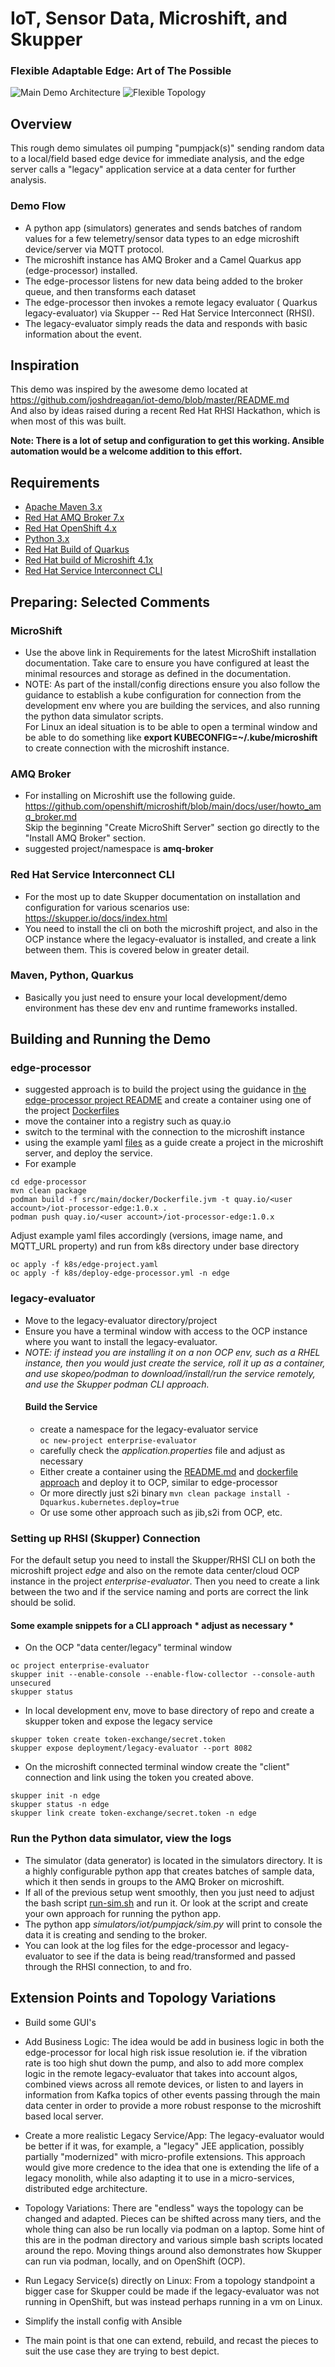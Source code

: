 # IoT, Sensor Data, Microshift, and Skupper
### Flexible Adaptable Edge:  Art of The Possible

![Main Demo Architecture](./images/MainDemoLayout.png)
![Flexible Topology](./images/FlexibleTopology.png)

## Overview
This rough demo simulates oil pumping "pumpjack(s)" sending random data to a local/field based edge device for immediate analysis, and the edge server calls a "legacy" application service at a data center for further analysis.  
### Demo Flow
- A python app (simulators) generates and sends batches of random values for a few telemetry/sensor data types to an edge microshift device/server via MQTT protocol.  
- The microshift instance has AMQ Broker and a Camel Quarkus app (edge-processor) installed. 
- The edge-processor listens for new data being added to the broker queue, and then transforms each dataset
- The edge-processor then invokes a remote legacy evaluator ( Quarkus legacy-evaluator) via Skupper -- Red Hat Service Interconnect (RHSI). 
- The legacy-evaluator simply reads the data and responds with basic information about the event.

## Inspiration
This demo was inspired by the awesome demo located at  
https://github.com/joshdreagan/iot-demo/blob/master/README.md  
And also by ideas raised during a recent Red Hat RHSI Hackathon, which is when most of this was built.  

**Note:  There is a lot of setup and configuration to get this working. Ansible automation would be a welcome addition to this effort.**
## Requirements
- [Apache Maven 3.x](http://maven.apache.org)
- [Red Hat AMQ Broker 7.x](https://developers.redhat.com/products/amq/overview)
- [Red Hat OpenShift 4.x](https://developers.redhat.com/products/openshift/getting-started)
- [Python 3.x](https://www.python.org/downloads/)
- [Red Hat Build of Quarkus](https://access.redhat.com/products/quarkus)
- [Red Hat build of Microshift 4.1x](https://access.redhat.com/documentation/en-us/red_hat_build_of_microshift/4.14)
- [Red Hat Service Interconnect CLI](https://www.redhat.com/en/technologies/cloud-computing/service-interconnect)

## Preparing: Selected Comments
### MicroShift
- Use the above link in Requirements for the latest MicroShift installation documentation.  Take care to ensure you have configured at least the minimal resources and storage as defined in the documentation.
- NOTE: As part of the install/config directions ensure you also follow the guidance to establish a kube configuration for connection from the development env where you are building the services, and also running the python data simulator scripts.  
For Linux an ideal situation is to be able to open a terminal window and be able to do something like  **export KUBECONFIG=~/.kube/microshift** to create connection with the microshift instance.
### AMQ Broker
- For installing on Microshift use the following guide.  
https://github.com/openshift/microshift/blob/main/docs/user/howto_amq_broker.md  
Skip the beginning "Create MicroShift Server" section go directly to the "Install AMQ Broker" section.
- suggested project/namespace is **amq-broker**
### Red Hat Service Interconnect CLI
- For the most up to date Skupper documentation on installation and configuration for various scenarios use:  
https://skupper.io/docs/index.html
- You need to install the cli on both the microshift project, and also in the OCP instance where the legacy-evaluator is installed, and create a link between them.  This is covered below in greater detail.
### Maven, Python, Quarkus
- Basically you just need to ensure your local development/demo environment has these dev env and runtime frameworks installed.

## Building and Running the Demo
### edge-processor
- suggested approach is to build the project using the guidance in [the edge-processor project README](./edge-processor/README.md) and create a container using one of the project [Dockerfiles](./edge-processor/src/main/docker/)
- move the container into a registry such as quay.io
- switch to the terminal with the connection to the microshift instance
- using the example yaml [files](./k8s/) as a guide create a project in the microshift server, and deploy the service.
- For example
```
cd edge-processor
mvn clean package
podman build -f src/main/docker/Dockerfile.jvm -t quay.io/<user account>/iot-processor-edge:1.0.x .
podman push quay.io/<user account>/iot-processor-edge:1.0.x

```
Adjust example yaml files accordingly (versions, image name, and MQTT_URL property) and run from k8s directory under base directory
```
oc apply -f k8s/edge-project.yaml
oc apply -f k8s/deploy-edge-processor.yml -n edge

```
### legacy-evaluator
- Move to the legacy-evaluator directory/project
- Ensure you have a terminal window with access to the OCP instance where you want to install the legacy-evaluator.
- *NOTE: if instead you are installing it on a non OCP env, such as a RHEL instance, then you would just create the service, roll it up as a container, and use skopeo/podman to download/install/run the service remotely, and use the Skupper podman CLI approach.*
    #### Build the Service
    - create a namespace for the legacy-evaluator service  
    ```oc new-project enterprise-evaluator```
    - carefully check the *application.properties* file and adjust as necessary
    - Either create a container using the [README.md](./legacy-evaluator/README.md) and [dockerfile approach](./legacy-evaluator/src/main/docker/) and deploy it to OCP, similar to edge-processor
    - Or more directly just s2i binary
    ```mvn clean package install -Dquarkus.kubernetes.deploy=true```
    - Or use some other approach such as jib,s2i from OCP, etc.
### Setting up RHSI (Skupper) Connection
For the default setup you need to install the Skupper/RHSI CLI on both the microshift project *edge* and also on the remote data center/cloud OCP instance in the project *enterprise-evaluator*.  Then you need to create a link between the two and if the service naming and ports are correct the link should be solid.  
#### Some example snippets for a CLI approach * adjust as necessary *
- On the OCP "data center/legacy" terminal window
```
oc project enterprise-evaluator
skupper init --enable-console --enable-flow-collector --console-auth unsecured
skupper status
```
- In local development env, move to base directory of repo and create a skupper token and expose the legacy service
```
skupper token create token-exchange/secret.token
skupper expose deployment/legacy-evaluator --port 8082
```
- On the microshift connected terminal window create the "client" connection and link using the token you created above.
```
skupper init -n edge
skupper status -n edge
skupper link create token-exchange/secret.token -n edge
```
### Run the Python data simulator, view the logs
- The simulator (data generator) is located in the simulators directory.  It is a highly configurable python app that creates batches of sample data, which it then sends in groups to the AMQ Broker on microshift.
- If all of the previous setup went smoothly, then you just need to adjust the bash script [run-sim.sh](./simulators/run-sim.sh) and run it.  Or look at the script and create your own approach for running the python app.
- The python app *simulators/iot/pumpjack/sim.py* will print to console the data it is creating and sending to the broker.
- You can look at the log files for the edge-processor and legacy-evaluator to see if the data is being read/transformed and passed through the RHSI connection, to and fro.

## Extension Points and Topology Variations

- Build some GUI's

- Add Business Logic: The idea would be add in business logic in both the edge-processor for local high risk issue resolution ie. if the vibration rate is too high shut down the pump, and also to add more complex logic in the remote legacy-evaluator that takes into account algos, combined views across all remote devices, or listen to and layers in information from Kafka topics of other events passing through the main data center in order to provide a more robust response to the microshift based local server.    

- Create a more realistic Legacy Service/App: The legacy-evaluator would be better if it was, for example, a "legacy" JEE application, possibly partially "modernized" with micro-profile extensions.  This approach would give more credence to the idea that one is extending the life of a legacy monolith, while also adapting it to use in a micro-services, distributed edge architecture.    

- Topology Variations: There are "endless" ways the topology can be changed and adapted.  Pieces can be shifted across many tiers, and the whole thing can also be run locally via podman on a laptop. Some hint of this are in the podman directory and various simple bash scripts located around the repo. Moving things around also demonstrates how Skupper can run via podman, locally, and on OpenShift (OCP).  

- Run Legacy Service(s) directly on Linux: From a topology standpoint a bigger case for Skupper could be made if the legacy-evaluator was not running in OpenShift, but was instead perhaps running in a vm on Linux. 

- Simplify the install config with Ansible

- The main point is that one can extend, rebuild, and recast the pieces to suit the use case they are trying to best depict.


